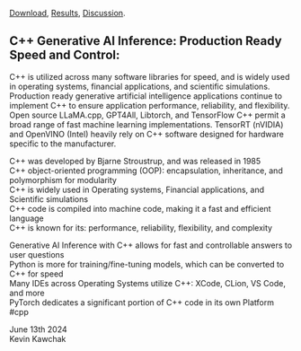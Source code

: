 [Download](https://drive.google.com/file/d/1t6irPsTSC9Yk9V9lW44IZ-ZGvJodty-h/view?usp=sharing), [Results](https://drive.google.com/file/d/1zvZUio10eiFxOAsC85SzlDXSQl9z66aK/view?usp=sharing), [Discussion](https://youtu.be/6nZzji0dlws). 

## C++ Generative AI Inference: Production Ready Speed and Control:
C++ is utilized across many software libraries for speed, and is widely used in operating systems, financial applications, and scientific simulations. Production ready generative artificial intelligence applications continue to implement C++ to ensure application performance, reliability, and flexibility. Open source LLaMA.cpp, GPT4All, Libtorch, and TensorFlow C++ permit a broad range of fast machine learning implementations. TensorRT (nVIDIA) and OpenVINO (Intel) heavily rely on C++ software designed for hardware specific to the manufacturer.

C++ was developed by Bjarne Stroustrup, and was released in 1985 <br>
C++ object-oriented programming (OOP): encapsulation, inheritance, and polymorphism for modularity <br>
C++ is widely used in Operating systems, Financial applications, and Scientific simulations <br>
C++ code is compiled into machine code, making it a fast and efficient language <br>
C++ is known for its: performance, reliability, flexibility, and complexity <br>

Generative AI Inference with C++ allows for fast and controllable answers to user questions  <br>
Python is more for training/fine-tuning models, which can be converted to C++ for speed  <br>
Many IDEs across Operating Systems utilize C++: XCode, CLion, VS Code, and more  <br>
PyTorch dedicates a significant portion of C++ code in its own Platform  <br> 
#cpp <br>

June 13th 2024 <br>
Kevin Kawchak
